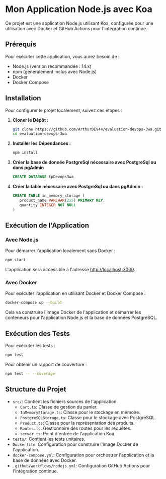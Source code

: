 # Mon Application Node.js avec Koa

Ce projet est une application Node.js utilisant Koa, configurée pour une utilisation avec Docker et GitHub Actions pour l'intégration continue.

## Prérequis

Pour exécuter cette application, vous aurez besoin de :

- Node.js (version recommandée : 14.x)
- npm (généralement inclus avec Node.js)
- Docker
- Docker Compose

## Installation

Pour configurer le projet localement, suivez ces étapes :

1. **Cloner le Dépôt :**
   ```bash
   git clone https://github.com/ArthurDEV44/evaluation-devops-3wa.git
   cd evaluation-devops-3wa
   ```

2. **Installer les Dépendances :**
   ```bash
   npm install
   ```
3. **Créer la base de donnée PostgreSql nécessaire avec PostgreSql ou dans pgAdmin**
   ```sql
   CREATE DATABASE tpDevops3wa
   ```

4. **Créer la table nécessaire avec PostgreSql ou dans pgAdmin :**
   ```sql
   CREATE TABLE in_memory_storage (
      product_name VARCHAR(255) PRIMARY KEY,
      quantity INTEGER NOT NULL
   )
   ```

## Exécution de l'Application

### Avec Node.js

Pour démarrer l'application localement sans Docker :

```sh
npm start
```

L'application sera accessible à l'adresse [http://localhost:3000](http://localhost:3000).

### Avec Docker

Pour exécuter l'application en utilisant Docker et Docker Compose :

```sh
docker-compose up --build
```

Cela va construire l'image Docker de l'application et démarrer les conteneurs pour l'application Node.js et la base de données PostgreSQL.

## Exécution des Tests

Pour exécuter les tests :

```sh
npm test
```

Pour obtenir un rapport de couverture :

```sh
npm test -- --coverage
```

## Structure du Projet

- `src/`: Contient les fichiers sources de l'application.
  - `Cart.ts`: Classe de gestion du panier.
  - `InMemoryStorage.ts`: Classe pour le stockage en mémoire.
  - `PostgreSQLStorage.ts`: Classe pour le stockage avec PostgreSQL.
  - `Product.ts`: Classe pour la représentation des produits.
  - `Routes.ts`: Gestionnaire des routes pour les requêtes.
  - `server.ts`: Point d'entrée de l'application Koa.
- `tests/`: Contient les tests unitaires.
- `Dockerfile`: Configuration pour construire l'image Docker de l'application.
- `docker-compose.yml`: Configuration pour orchestrer l'application et la base de données avec Docker.
- `.github/workflows/nodejs.yml`: Configuration GitHub Actions pour l'intégration continue.
